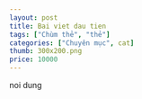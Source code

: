 ```yaml
---
layout: post
title: Bai viet dau tien
tags: ["Chùm thẻ", "thẻ"]
categories: ["Chuyên mục", cat]
thumb: 300x200.png
price: 10000
---
```

noi dung